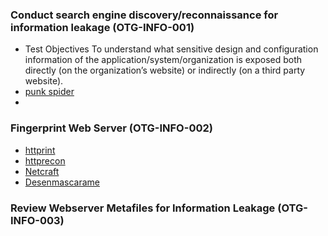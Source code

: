 ### Conduct search engine discovery/reconnaissance for information leakage (OTG-INFO-001)

  - Test Objectives
      To understand what sensitive design and configuration information of
      the application/system/organization is exposed both directly (on the
      organization’s website) or indirectly (on a third party website).
  - [punk spider](http://punkspider.hyperiongray.com/)
  -

### Fingerprint Web Server (OTG-INFO-002)

- [httprint](http://net-square.com/httprint.html)
- [httprecon](http://www.computec.ch/projekte/httprecon/)
- [Netcraft](http://www.netcraft.com)
- [Desenmascarame](http://desenmascara.me)

### Review Webserver Metafiles for Information Leakage (OTG-INFO-003)
